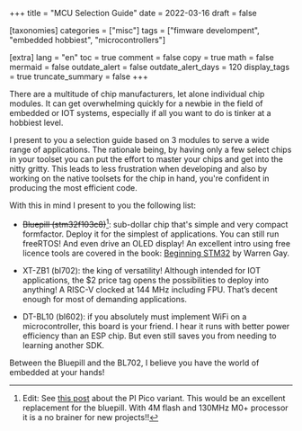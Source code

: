 +++
title = "MCU Selection Guide"
date = 2022-03-16
draft = false

[taxonomies]
categories = ["misc"]
tags = ["fimware develompent", "embedded hobbiest", "microcontrollers"]

[extra]
lang = "en"
toc = true
comment = false
copy = true
math = false
mermaid = false
outdate_alert = false
outdate_alert_days = 120
display_tags = true
truncate_summary = false
+++

There are a multitude of chip manufacturers, let alone individual chip modules. It can get overwhelming quickly for a newbie in the field of embedded or IOT systems, especially if all you want to do is tinker at a hobbiest level.

I present to you a selection guide based on 3 modules to serve a wide range of applications. The rationale being, by having only a few select chips in your toolset you can put the effort to master your chips and get into the nitty gritty. This leads to less frustration when developing and also by working on the native toolsets for the chip in hand, you're confident in producing the most efficient code.

With this in mind I present to you the following list:

- ~~Bluepill (stm32f103c8)~~[^1]: sub-dollar chip that's simple and very compact formfactor. Deploy it for the simplest of applications. You can still run freeRTOS! And even drive an OLED display! An excellent intro using free licence tools are covered in the book: [Beginning STM32](https://link.springer.com/book/10.1007/978-1-4842-3624-6) by Warren Gay.

- XT-ZB1 (bl702): the king of versatility! Although intended for IOT applications, the $2 price tag opens the possibilities to deploy into anything! A RISC-V clocked at 144 MHz including FPU. That’s decent enough for most of demanding applications.

- DT-BL10 (bl602): if you absolutely must implement WiFi on a microcontroller, this board is your friend. I hear it runs with better power efficiency than an ESP chip. But even still saves you from needing to learning another SDK.

Between the Bluepill and the BL702, I believe you have the world of embedded at your hands!

[^1]:Edit: See [this post](https://simplycreate.online/update/2022/11/04/pico_4m.html) about the PI Pico variant. This would be an excellent replacement for the bluepill. With 4M flash and 130MHz M0+ processor it is a no brainer for new projects!!

